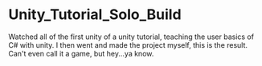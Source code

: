 # Unity_Tutorial_Solo_Build
Watched all of the first unity of a unity tutorial, teaching the user basics of C# with unity. I then went and made the project myself, this is the result. Can't even call it a game, but hey...ya know. 
